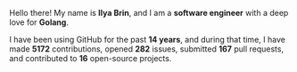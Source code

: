Hello there! My name is **Ilya Brin**, and I am a **software engineer** with a deep love for **Golang**.

I have been using GitHub for the past **14 years**, and during that time, I have made **5172** contributions, opened **282** issues, submitted **167** pull requests, and contributed to **16** open-source projects.
